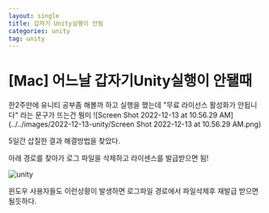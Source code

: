 ```yaml
---
layout: single
title: 갑자기 Unity실행이 안됨
categories: unity
tag: unity
---
```


# [Mac] 어느날 갑자기Unity실행이 안됄때

한2주만에 유니티 공부좀 해볼까 하고 실행을 했는데 "무료 라이선스 활성화가 안됩니다" 라는 문구가 뜨는건 뭥미
![Screen Shot 2022-12-13 at 10.56.29 AM](../../images/2022-12-13-unity/Screen Shot 2022-12-13 at 10.56.29 AM.png)

5일간 삽질한 결과 해결방법을 찾았다.

아래 경로를 찾아가 로그 파일을 삭제하고 라이센스를 발급받으면 됨!

![unity](../../images/2022-12-13-unity/unity.png)

윈도우 사용자들도 이런상황이 발생하면 로그파일 경로에서 파일삭제후 재발급 받으면 될듯하다.
